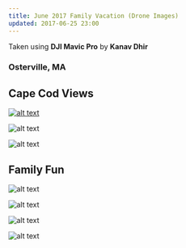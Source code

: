 ```yaml
---
title: June 2017 Family Vacation (Drone Images)
updated: 2017-06-25 23:00
---
```

Taken using **DJI Mavic Pro** by **Kanav Dhir**

### Osterville, MA 

## Cape Cod Views


[![alt text](https://lh3.googleusercontent.com/xqDaeMxUY67I-_nmZ6r7h-NK8Z2eemNUhIqKpHt4TDErf1-TXVLFXlegqOC9d53W5VPDij_Si7wdSqzlDp4qpn9PTMnt5D3_gJ5o_fsOVvlqW1qwYS4y8OksoD6jc_sR7NVF9w "Sunset")](https://www.google.com)

![alt text](https://lh3.googleusercontent.com/sp4V2QsT2Aai-dy3MVF-kXyJzP4DdJDeFgazfUJ95TlBSCdHxqIwVRSu431wgw_NUQGJhAMUALtWii1993SZ3aNpECuXtG1OgI5ekiQliVAKJfbIMVGzeGhLQg9Bpq0_GHULbg "Dock")

![alt text](https://lh3.googleusercontent.com/rBjqxi7sG339Nsnzhqn5lmuVPkEIihW2kkqx1UHy2_kEFWFsnvwbAahIN7DIaMHRtxwqy-nkLaD3JgAT7PgsmzF2KKnwyMUNHbS6Odaa4JgbdwehthxGLpW7tI3HJWRDYliyiQ "Docks")


## Family Fun

![alt text](https://lh3.googleusercontent.com/a9uYTc2Xpag5OZxA_ELNoSqfIzeFlG0BX8sG7MaOShp7twt83fREycGKhwaEFVF00y2TUS8d1CSh4IOHgeT_DbT0Ezw4BHa0DPKlHUXC1GfVqLczejLkPk78yA2PV16GEj2qeg "Nukem")

![alt text](https://lh3.googleusercontent.com/LHz_ivE0fYLSv8MllH_osJ0MzjBEd8ulczQJBpDwNV7O73BgKQXdTMA1Csa4XJ4XY3QGIoZ-E8vmTv3HyL1-MoD9-F2DDCm4H7qHuofuGTQFhXjnbquN1_dt0wwWgLhiy9Emaw "Nukem")

![alt text](https://lh3.googleusercontent.com/L0Znpz1rWxQanddvJYQtvLYWtZjzeKbb7_Y8rE3DtQxCCoeF8Jw_171Yfo_uUTX2Fu_smq60DKQH-rjWmNENGHyB_b5UiDjm7bd7EunCoLuNehzZHgzN1Pdv5fo9CVQ48ncAOw "Nukem")

![alt text](https://lh3.googleusercontent.com/x6Kyv7LqE7WmMVvZ6-aCsqa91hawrCf-rwElm8AWxVTUr5XROPbZQkJTuZX4uHL2CEwZT3y06g5d8bP9nzxHP_nI3o_EVi0kZ0CCexZ1Kjm493Mef_s0ief9CT7QApLVSDKRFw "Nukem")



